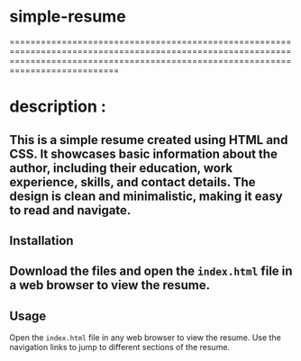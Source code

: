 # simple-resume
=======================================================================================================================================================================================

# description :
This is a simple resume created using HTML and CSS. It showcases basic information about the author, including their education, work experience, skills, and contact details. The design is clean and minimalistic, making it easy to read and navigate.
----------------------------------------------------------------------------------------------------------------------------------------------------------------------------------------
## Installation
Download the files and open the `index.html` file in a web browser to view the resume.
-----------------------------------------------------------------------------------------------------------------------------------------------------------------------------------------
## Usage
Open the `index.html` file in any web browser to view the resume. Use the navigation links to jump to different sections of the resume.

